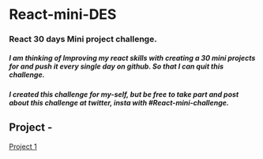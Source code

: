 # React-mini-DES

### React 30 days Mini project challenge.

##### I am thinking of Improving my react skills with creating a 30 mini projects for and push it every single day on github. So that I can quit this challenge.
##### I created this challenge for my-self, but be free to take part and post about this challenge at twitter, insta with #React-mini-challenge.

## Project -
[Project 1](https://github.com/mohsin-sh/React-mini--1)
